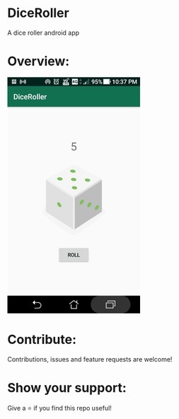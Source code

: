 # DiceRoller
A dice roller android app

# Overview:

<img src="overview.jpeg" width = "300">

# Contribute:
Contributions, issues and feature requests are welcome!

# Show your support:
Give a ⭐️ if you find this repo useful!

